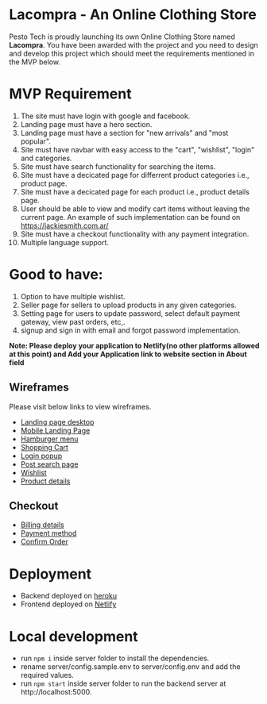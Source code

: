 # Lacompra - An Online Clothing Store

Pesto Tech is proudly launching its own Online Clothing Store named **Lacompra**. You have been awarded with the project and you need to design and develop this project which should meet the requirements mentioned in the MVP below.

# MVP Requirement

1. The site must have login with google and facebook.
2. Landing page must have a hero section.
3. Landing page must have a section for "new arrivals" and "most popular".
4. Site must have navbar with easy access to the "cart", "wishlist", "login" and categories.
5. Site must have search functionality for searching the items.
6. Site must have a decicated page for differrent product categories i.e., product page.
7. Site must have a decicated page for each product i.e., product details page.
8. User should be able to view and modify cart items without leaving the current page. An example of such implementation can be found on https://jackiesmith.com.ar/
9. Site must have a checkout functionality with any payment integration.
10. Multiple language support.

# Good to have:

1. Option to have multiple wishlist.
2. Seller page for sellers to upload products in any given categories.
3. Setting page for users to update password, select default payment gateway, view past orders, etc,.
4. signup and sign in with email and forgot password implementation.

**Note: Please deploy your application to Netlify(no other platforms allowed at this point) and Add your Application link to website section in About field**

## Wireframes

Please visit below links to view wireframes.

- [Landing page desktop](https://wireframe.cc/oesySP)
- [Mobile Landing Page](https://wireframe.cc/dqwOMR)
- [Hamburger menu](https://wireframe.cc/jaSKDt)
- [Shopping Cart](https://wireframe.cc/wQe57B)
- [Login popup](https://wireframe.cc/M4r2Xn)
- [Post search page](https://wireframe.cc/dLjspF)
- [Wishlist](https://wireframe.cc/X9K4En)
- [Product details](https://wireframe.cc/u5Vtk7)

## Checkout

- [Billing details](https://wireframe.cc/Dhkgig)
- [Payment method](https://wireframe.cc/74UK8u)
- [Confirm Order](https://wireframe.cc/dcKWB4)

# Deployment

- Backend deployed on [heroku](https://lacompra-beta.herokuapp.com/)
- Frontend deployed on [Netlify](https://lacompra-beta.netlify.app/)

# Local development

- run `npm i` inside server folder to install the dependencies.
- rename server/config.sample.env to server/config.env and add the required values.
- run `npm start` inside server folder to run the backend server at http://localhost:5000.
